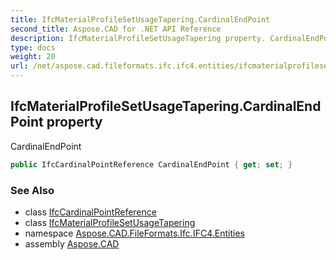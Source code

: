 ```yaml
---
title: IfcMaterialProfileSetUsageTapering.CardinalEndPoint
second_title: Aspose.CAD for .NET API Reference
description: IfcMaterialProfileSetUsageTapering property. CardinalEndPoint
type: docs
weight: 20
url: /net/aspose.cad.fileformats.ifc.ifc4.entities/ifcmaterialprofilesetusagetapering/cardinalendpoint/
---
```

## IfcMaterialProfileSetUsageTapering.CardinalEndPoint property

CardinalEndPoint

```csharp
public IfcCardinalPointReference CardinalEndPoint { get; set; }
```

### See Also

* class [IfcCardinalPointReference](../../../aspose.cad.fileformats.ifc.ifc4.types/ifccardinalpointreference/)
* class [IfcMaterialProfileSetUsageTapering](../)
* namespace [Aspose.CAD.FileFormats.Ifc.IFC4.Entities](../../ifcmaterialprofilesetusagetapering/)
* assembly [Aspose.CAD](../../../)


